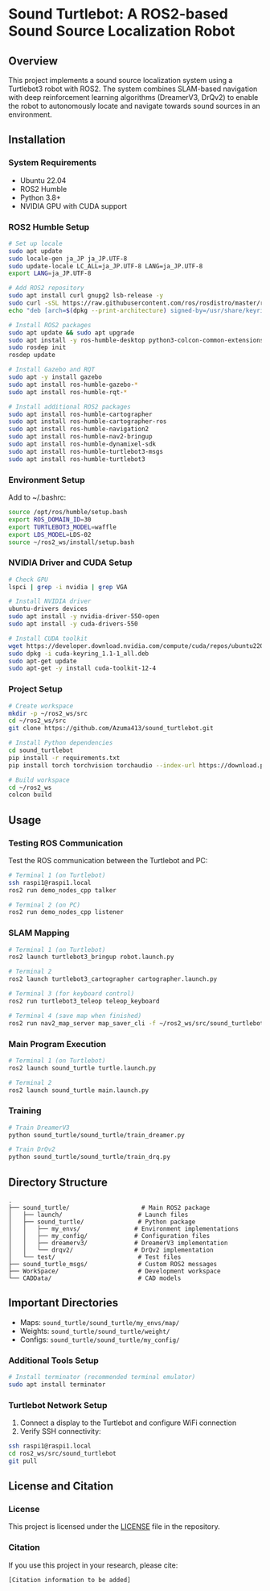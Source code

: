 # Sound Turtlebot: A ROS2-based Sound Source Localization Robot
<div align="center">
  <!-- You can add a project logo/image here if desired -->
</div>

## Overview
This project implements a sound source localization system using a Turtlebot3 robot with ROS2. The system combines SLAM-based navigation with deep reinforcement learning algorithms (DreamerV3, DrQv2) to enable the robot to autonomously locate and navigate towards sound sources in an environment.

## Installation

### System Requirements
* Ubuntu 22.04
* ROS2 Humble
* Python 3.8+
* NVIDIA GPU with CUDA support

### ROS2 Humble Setup
```bash
# Set up locale
sudo apt update
sudo locale-gen ja_JP ja_JP.UTF-8
sudo update-locale LC_ALL=ja_JP.UTF-8 LANG=ja_JP.UTF-8
export LANG=ja_JP.UTF-8

# Add ROS2 repository
sudo apt install curl gnupg2 lsb-release -y
sudo curl -sSL https://raw.githubusercontent.com/ros/rosdistro/master/ros.key -o /usr/share/keyrings/ros-archive-keyring.gpg
echo "deb [arch=$(dpkg --print-architecture) signed-by=/usr/share/keyrings/ros-archive-keyring.gpg] http://packages.ros.org/ros2/ubuntu $(source /etc/os-release && echo $UBUNTU_CODENAME) main" | sudo tee /etc/apt/sources.list.d/ros2.list > /dev/null

# Install ROS2 packages
sudo apt update && sudo apt upgrade
sudo apt install -y ros-humble-desktop python3-colcon-common-extensions python3-rosdep python3-argcomplete
sudo rosdep init
rosdep update

# Install Gazebo and RQT
sudo apt -y install gazebo
sudo apt install ros-humble-gazebo-*
sudo apt install ros-humble-rqt-*

# Install additional ROS2 packages
sudo apt install ros-humble-cartographer
sudo apt install ros-humble-cartographer-ros
sudo apt install ros-humble-navigation2
sudo apt install ros-humble-nav2-bringup
sudo apt install ros-humble-dynamixel-sdk
sudo apt install ros-humble-turtlebot3-msgs
sudo apt install ros-humble-turtlebot3
```

### Environment Setup
Add to ~/.bashrc:
```bash
source /opt/ros/humble/setup.bash
export ROS_DOMAIN_ID=30
export TURTLEBOT3_MODEL=waffle
export LDS_MODEL=LDS-02
source ~/ros2_ws/install/setup.bash
```

### NVIDIA Driver and CUDA Setup
```bash
# Check GPU
lspci | grep -i nvidia | grep VGA

# Install NVIDIA driver
ubuntu-drivers devices
sudo apt install -y nvidia-driver-550-open
sudo apt install -y cuda-drivers-550

# Install CUDA toolkit
wget https://developer.download.nvidia.com/compute/cuda/repos/ubuntu2204/x86_64/cuda-keyring_1.1-1_all.deb
sudo dpkg -i cuda-keyring_1.1-1_all.deb
sudo apt-get update
sudo apt-get -y install cuda-toolkit-12-4
```

### Project Setup
```bash
# Create workspace
mkdir -p ~/ros2_ws/src
cd ~/ros2_ws/src
git clone https://github.com/Azuma413/sound_turtlebot.git

# Install Python dependencies
cd sound_turtlebot
pip install -r requirements.txt
pip install torch torchvision torchaudio --index-url https://download.pytorch.org/whl/cu124

# Build workspace
cd ~/ros2_ws
colcon build
```

## Usage

### Testing ROS Communication
Test the ROS communication between the Turtlebot and PC:

```bash
# Terminal 1 (on Turtlebot)
ssh raspi1@raspi1.local
ros2 run demo_nodes_cpp talker

# Terminal 2 (on PC)
ros2 run demo_nodes_cpp listener
```

### SLAM Mapping
```bash
# Terminal 1 (on Turtlebot)
ros2 launch turtlebot3_bringup robot.launch.py

# Terminal 2
ros2 launch turtlebot3_cartographer cartographer.launch.py

# Terminal 3 (for keyboard control)
ros2 run turtlebot3_teleop teleop_keyboard

# Terminal 4 (save map when finished)
ros2 run nav2_map_server map_saver_cli -f ~/ros2_ws/src/sound_turtlebot/sound_turtle/sound_turtle/my_envs/map/main
```

### Main Program Execution
```bash
# Terminal 1 (on Turtlebot)
ros2 launch sound_turtle turtle.launch.py

# Terminal 2
ros2 launch sound_turtle main.launch.py
```

### Training
```bash
# Train DreamerV3
python sound_turtle/sound_turtle/train_dreamer.py

# Train DrQv2
python sound_turtle/sound_turtle/train_drq.py
```

## Directory Structure
```
.
├── sound_turtle/                    # Main ROS2 package
│   ├── launch/                     # Launch files
│   ├── sound_turtle/               # Python package
│   │   ├── my_envs/               # Environment implementations
│   │   ├── my_config/             # Configuration files
│   │   ├── dreamerv3/             # DreamerV3 implementation
│   │   └── drqv2/                 # DrQv2 implementation
│   └── test/                       # Test files
├── sound_turtle_msgs/              # Custom ROS2 messages
├── WorkSpace/                      # Development workspace
└── CADData/                        # CAD models
```

## Important Directories
- Maps: `sound_turtle/sound_turtle/my_envs/map/`
- Weights: `sound_turtle/sound_turtle/weight/`
- Configs: `sound_turtle/sound_turtle/my_config/`

### Additional Tools Setup
```bash
# Install terminator (recommended terminal emulator)
sudo apt install terminator
```

### Turtlebot Network Setup
1. Connect a display to the Turtlebot and configure WiFi connection
2. Verify SSH connectivity:
```bash
ssh raspi1@raspi1.local
cd ros2_ws/src/sound_turtlebot
git pull
```

## License and Citation

### License
This project is licensed under the [LICENSE](LICENSE) file in the repository.

### Citation
If you use this project in your research, please cite:
```
[Citation information to be added]
```
